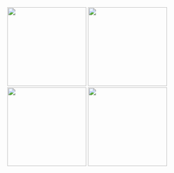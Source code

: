 <div>
    <img height="180em" src="https://github-readme-stats.vercel.app/api/pin/?username=PatrickCalorioCarvalho&repo=RAIM&theme=midnight-purple&hide_border=true&layout=compact"/>
  <img height="180em" src="https://github-readme-stats.vercel.app/api/top-langs/?username=PatrickCalorioCarvalho&layout=compact&langs_count=6&theme=midnight-purple&hide_border=true"/>
    <img height="180em" src="https://github-readme-stats.vercel.app/api?username=PatrickCalorioCarvalho&show_icons=true&theme=midnight-purple&include_all_commits=true&count_private=true&hide_border=true"/>
  <img height="180em" src="https://github-readme-streak-stats.herokuapp.com/?user=PatrickCalorioCarvalho&theme=midnight-purple&hide_border=true"/>
</div>
 
